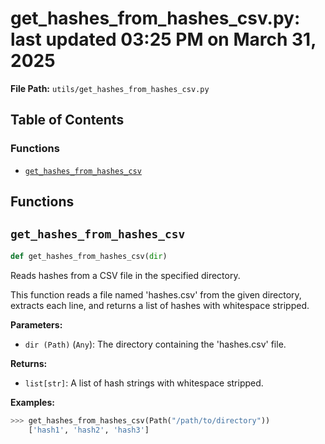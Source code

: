 # get_hashes_from_hashes_csv.py: last updated 03:25 PM on March 31, 2025

**File Path:** `utils/get_hashes_from_hashes_csv.py`

## Table of Contents

### Functions

- [`get_hashes_from_hashes_csv`](#get_hashes_from_hashes_csv)

## Functions

## `get_hashes_from_hashes_csv`

```python
def get_hashes_from_hashes_csv(dir)
```

Reads hashes from a CSV file in the specified directory.

This function reads a file named 'hashes.csv' from the given directory,
extracts each line, and returns a list of hashes with whitespace stripped.

**Parameters:**

- `dir (Path)` (`Any`): The directory containing the 'hashes.csv' file.

**Returns:**

- `list[str]`: A list of hash strings with whitespace stripped.

**Examples:**

```python
>>> get_hashes_from_hashes_csv(Path("/path/to/directory"))
    ['hash1', 'hash2', 'hash3']
```

